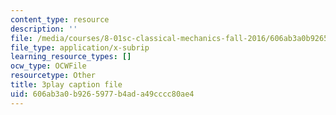 ```yaml
---
content_type: resource
description: ''
file: /media/courses/8-01sc-classical-mechanics-fall-2016/606ab3a0b9265977b4ada49cccc80ae4_0PrwAbgoMA.vtt
file_type: application/x-subrip
learning_resource_types: []
ocw_type: OCWFile
resourcetype: Other
title: 3play caption file
uid: 606ab3a0-b926-5977-b4ad-a49cccc80ae4
---
```

